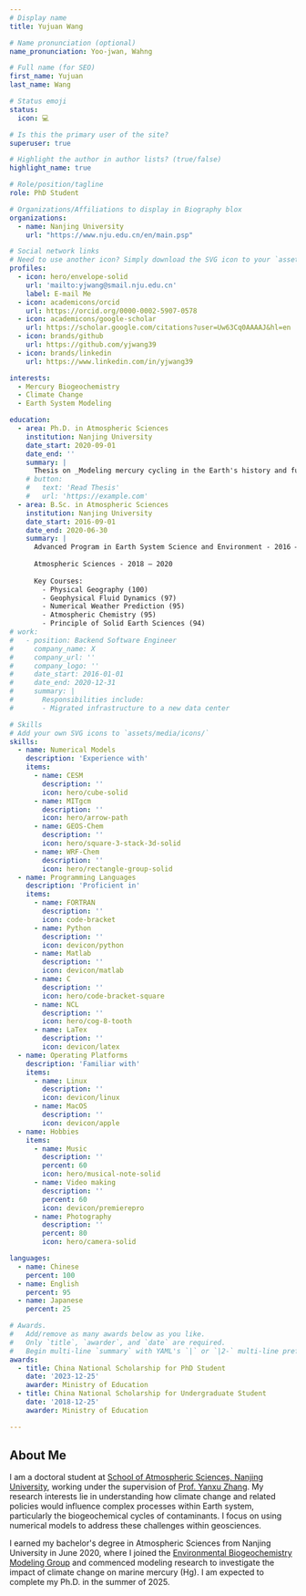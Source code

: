 ```yaml
---
# Display name
title: Yujuan Wang

# Name pronunciation (optional)
name_pronunciation: Yoo-jwan, Wahng

# Full name (for SEO)
first_name: Yujuan
last_name: Wang

# Status emoji
status:
  icon: 💻

# Is this the primary user of the site?
superuser: true

# Highlight the author in author lists? (true/false)
highlight_name: true

# Role/position/tagline
role: PhD Student

# Organizations/Affiliations to display in Biography blox
organizations:
  - name: Nanjing University
    url: "https://www.nju.edu.cn/en/main.psp"

# Social network links
# Need to use another icon? Simply download the SVG icon to your `assets/media/icons/` folder.
profiles:
  - icon: hero/envelope-solid
    url: 'mailto:yjwang@smail.nju.edu.cn'
    label: E-mail Me
  - icon: academicons/orcid
    url: https://orcid.org/0000-0002-5907-0578
  - icon: academicons/google-scholar
    url: https://scholar.google.com/citations?user=Uw63Cq0AAAAJ&hl=en
  - icon: brands/github
    url: https://github.com/yjwang39
  - icon: brands/linkedin
    url: https://www.linkedin.com/in/yjwang39

interests:
  - Mercury Biogeochemistry
  - Climate Change
  - Earth System Modeling

education:
  - area: Ph.D. in Atmospheric Sciences
    institution: Nanjing University
    date_start: 2020-09-01
    date_end: ''
    summary: |
      Thesis on _Modeling mercury cycling in the Earth's history and future_. Supervised by [Prof. Yanxu Zhang](https://sse.tulane.edu/yanxu-zhang). 
    # button:
    #   text: 'Read Thesis'
    #   url: 'https://example.com'
  - area: B.Sc. in Atmospheric Sciences
    institution: Nanjing University
    date_start: 2016-09-01
    date_end: 2020-06-30
    summary: |
      Advanced Program in Earth System Science and Environment - 2016 – 2018
      
      Atmospheric Sciences - 2018 – 2020
      
      Key Courses:
        - Physical Geography (100)
        - Geophysical Fluid Dynamics (97)
        - Numerical Weather Prediction (95)
        - Atmospheric Chemistry (95)        
        - Principle of Solid Earth Sciences (94)
# work:
#   - position: Backend Software Engineer
#     company_name: X
#     company_url: ''
#     company_logo: ''
#     date_start: 2016-01-01
#     date_end: 2020-12-31
#     summary: |
#       Responsibilities include:
#       - Migrated infrastructure to a new data center

# Skills
# Add your own SVG icons to `assets/media/icons/`
skills:
  - name: Numerical Models
    description: 'Experience with'
    items:
      - name: CESM
        description: ''
        icon: hero/cube-solid
      - name: MITgcm
        description: ''
        icon: hero/arrow-path
      - name: GEOS-Chem
        description: ''
        icon: hero/square-3-stack-3d-solid
      - name: WRF-Chem
        description: ''
        icon: hero/rectangle-group-solid
  - name: Programming Languages
    description: 'Proficient in'
    items:
      - name: FORTRAN
        description: ''
        icon: code-bracket
      - name: Python
        description: ''
        icon: devicon/python
      - name: Matlab
        description: ''
        icon: devicon/matlab
      - name: C
        description: ''
        icon: hero/code-bracket-square
      - name: NCL
        description: ''
        icon: hero/cog-8-tooth
      - name: LaTex
        description: ''
        icon: devicon/latex
  - name: Operating Platforms
    description: 'Familiar with'
    items:
      - name: Linux
        description: ''
        icon: devicon/linux
      - name: MacOS
        description: ''
        icon: devicon/apple
  - name: Hobbies
    items:
      - name: Music
        description: ''
        percent: 60
        icon: hero/musical-note-solid
      - name: Video making
        description: ''
        percent: 60
        icon: devicon/premierepro
      - name: Photography
        description: ''
        percent: 80
        icon: hero/camera-solid

languages:
  - name: Chinese
    percent: 100
  - name: English
    percent: 95
  - name: Japanese
    percent: 25

# Awards.
#   Add/remove as many awards below as you like.
#   Only `title`, `awarder`, and `date` are required.
#   Begin multi-line `summary` with YAML's `|` or `|2-` multi-line prefix and indent 2 spaces below.
awards:
  - title: China National Scholarship for PhD Student
    date: '2023-12-25'
    awarder: Ministry of Education
  - title: China National Scholarship for Undergraduate Student
    date: '2018-12-25'
    awarder: Ministry of Education

---
```


## About Me

I am a doctoral student at [School of Atmospheric Sciences, Nanjing University](https://as.nju.edu.cn/as_en/), working under the supervision of [Prof. Yanxu Zhang](https://scholar.google.com/citations?user=7QWWXmIAAAAJ). My research interests lie in understanding how climate change and related policies would influence complex processes within Earth system, particularly the biogeochemical cycles of contaminants. I focus on using numerical models to address these challenges within geosciences. 

I earned my bachelor's degree in Atmospheric Sciences from Nanjing University in June 2020, where I joined the [Environmental Biogeochemistry Modeling Group](http://ebmg.online/)  and commenced modeling research to investigate the impact of climate change on marine mercury (Hg).  I am expected to complete my Ph.D. in the summer of 2025.